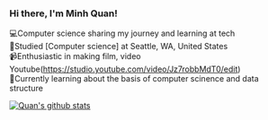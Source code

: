 ### Hi there, I'm Minh Quan!

💻Computer science sharing my journey and learning at tech<br/>
🏫Studied [Computer science] at Seattle, WA, United States<br/>
📹Enthusiastic in making film, video Youtube(https://studio.youtube.com/video/Jz7robbMdT0/edit)<br/>
💭Currently learning about the basis of computer scinence and data structure<br/>

[![Quan's github stats](https://github-readme-stats.vercel.app/api?username=HoneyBadger2006&show_icons=true&theme=radical)](https://github.com/anuraghazra/github-readme-stats)
